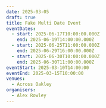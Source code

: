 ```yaml
---
date: 2025-03-05
draft: true
title: Fake Multi Date Event
eventDates:
  - start: 2025-06-17T10:00:00.000Z
    end: 2025-06-19T14:00:00.000Z
  - start: 2025-06-25T11:00:00.000Z
    end: 2025-06-29T16:00:00.000Z
  - start: 2025-06-30T10:00:00.000Z
    end: 2025-06-30T11:00:00.000Z
eventStart: 2025-03-10T14:00:00
eventEnd: 2025-03-15T10:00:00
venues:
  - Across Oakley
organisers:
  - Alex Rowley
---
```

